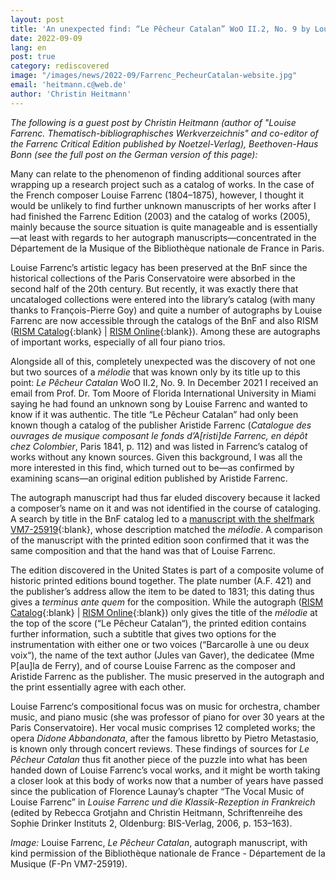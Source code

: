 ```yaml
---
layout: post
title: 'An unexpected find: “Le Pêcheur Catalan” WoO II.2, No. 9 by Louise Farrenc'
date: 2022-09-09
lang: en
post: true
category: rediscovered
image: "/images/news/2022-09/Farrenc_PecheurCatalan-website.jpg"
email: 'heitmann.c@web.de'
author: 'Christin Heitmann'
---
```


_The following is a guest post by Christin Heitmann (author of "Louise Farrenc. Thematisch-bibliographisches Werkverzeichnis" and co-editor of the Farrenc Critical Edition published by Noetzel-Verlag), Beethoven-Haus Bonn (see the full post on the German version of this page):_

Many can relate to the phenomenon of finding additional sources after wrapping up a research project such as a catalog of works. In the case of the French composer Louise Farrenc (1804–1875), however, I thought it would be unlikely to find further unknown manuscripts of her works after I had finished the Farrenc Edition (2003) and the catalog of works (2005), mainly because the source situation is quite manageable and is essentially—at least with regards to her autograph manuscripts—concentrated in the Département de la Musique of the Bibliothèque nationale de France in Paris.

Louise Farrenc’s artistic legacy has been preserved at the BnF since the historical collections of the Paris Conservatoire were absorbed in the second half of the 20th century. But recently, it was exactly there that uncataloged collections were entered into the library’s catalog (with many thanks to François-Pierre Goy) and quite a number of autographs by Louise Farrenc are now accessible through the catalogs of the BnF and also RISM ([RISM Catalog](https://opac.rism.info/search?View=rism&id=pe30105531){:blank} \| [RISM Online](https://rism.online/people/30105531){:blank}). Among these are autographs of important works, especially of all four piano trios.

Alongside all of this, completely unexpected was the discovery of not one but two sources of a _mélodie_ that was known only by its title up to this point: ­_Le Pêcheur Catalan_ WoO II.2, No. 9. In December 2021 I received an email from Prof. Dr. Tom Moore of Florida International University in Miami saying he had found an unknown song by Louise Farrenc and wanted to know if it was authentic. The title “Le Pêcheur Catalan” had only been known though a catalog of the publisher Aristide Farrenc (_Catalogue des ouvrages de musique composant le fonds d’A[risti]de Farrenc, en dépôt chez Colombier_, Paris 1841, p. 112) and was listed in Farrenc’s catalog of works without any known sources. Given this background, I was all the more interested in this find, which turned out to be—as confirmed by examining scans—an original edition published by Aristide Farrenc.

The autograph manuscript had thus far eluded discovery because it lacked a composer’s name on it and was not identified in the course of cataloging. A search by title in the BnF catalog led to a [manuscript with the shelfmark VM7-25919](https://catalogue.bnf.fr/ark:/12148/cb43359046x){:blank}, whose description matched the _mélodie_. A comparison of the manuscript with the printed edition soon confirmed that it was the same composition and that the hand was that of Louise Farrenc.

The edition discovered in the United States is part of a composite volume of historic printed editions bound together. The plate number (A.F. 421) and the publisher’s address allow the item to be dated to 1831; this dating thus gives a _terminus ante quem_ for the composition. While the autograph ([RISM Catalog](https://opac.rism.info/search?id=1001210039&View=rism){:blank} \| [RISM Online](https://rism.online/sources/1001210039){:blank}) only gives the title of the _mélodie_ at the top of the score (“Le Pêcheur Catalan“), the printed edition contains further information, such a subtitle that gives two options for the instrumentation with either one or two voices (“Barcarolle à une ou deux voix“), the name of the text author (Jules van Gaver), the dedicatee (Mme P[au]la de Ferry), and of course Louise Farrenc as the composer and Aristide Farrenc as the publisher. The music preserved in the autograph and the print essentially agree with each other.

Louise Farrenc‘s compositional focus was on music for orchestra, chamber music, and piano music (she was professor of piano for over 30 years at the Paris Conservatoire). Her vocal music comprises 12 completed works; the opera _Didone Abbandonata_, after the famous libretto by Pietro Metastasio, is known only through concert reviews. These findings of sources for _Le Pêcheur Catalan_ thus fit another piece of the puzzle into what has been handed down of Louise Farrenc’s vocal works, and it might be worth taking a closer look at this body of works now that a number of years have passed since the publication of Florence Launay’s chapter “The Vocal Music of Louise Farrenc” in _Louise Farrenc und die Klassik-Rezeption in Frankreich_ (edited by Rebecca Grotjahn and Christin Heitmann, Schriftenreihe des Sophie Drinker Instituts 2, Oldenburg: BIS-Verlag, 2006, p. 153–163).

_Image:_ Louise Farrenc, _Le Pêcheur Catalan_, autograph manuscript, with kind permission of the Bibliothèque nationale de France - Département de la Musique (F-Pn VM7-25919).
